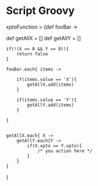 # Script Groovy

xptoFunction =  {def fooBar -> 

def getAllX = []
def getAllY = []


    if(!(X == 0 && Y == 0)){
        return false
    }

    fooBar.each{ items ->

        if(items.value == 'X'){
            getAllX.add(items)
        }

        if(items.value == 'Y'){
            getAllY.add(items)
        }

    }


    getAllX.each{ X ->
        getAllY.each{Y ->
            if(X.xpto == Y.xpto){
                /* you action here */
            }
        } 
    }

}


